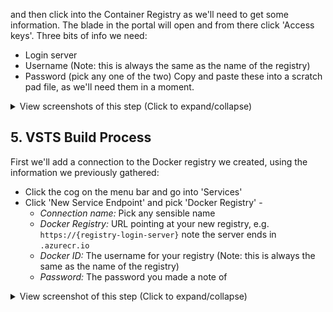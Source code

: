 and then click into the Container Registry as we'll need to get some information. The blade in the portal will open and from there click 'Access keys'. Three bits of info we need:  
* Login server
* Username (Note: this is always the same as the name of the registry)
* Password (pick any one of the two)
Copy and paste these into a scratch pad file, as we'll need them in a moment.
<details>
  <summary>View screenshots of this step (Click to expand/collapse)</summary>

  ![res-group](imgs/res-group.png)
  ![acr-keys](imgs/acr-keys.png)
</details>

 



## 5. VSTS Build Process
First we'll add a connection to the Docker registry we created, using the information we previously gathered:  
* Click the cog on the menu bar and go into 'Services'
* Click 'New Service Endpoint' and pick 'Docker Registry' - 
  * *Connection name:* Pick any sensible name
  * *Docker Registry:* URL pointing at your new registry, e.g. `https://{registry-login-server}` note the server ends in `.azurecr.io`
  * *Docker ID:* The username for your registry (Note: this is always the same as the name of the registry)
  * *Password:* The password you made a note of
  
<details>
  <summary>View screenshot of this step (Click to expand/collapse)</summary>

  ![vsts-acr](imgs/vsts-acr.png)  
</details> 